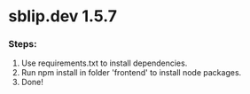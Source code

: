 # sblip.dev 1.5.7

### Steps:

1. Use requirements.txt to install dependencies.
2. Run npm install in folder 'frontend' to install node packages.
3. Done!

